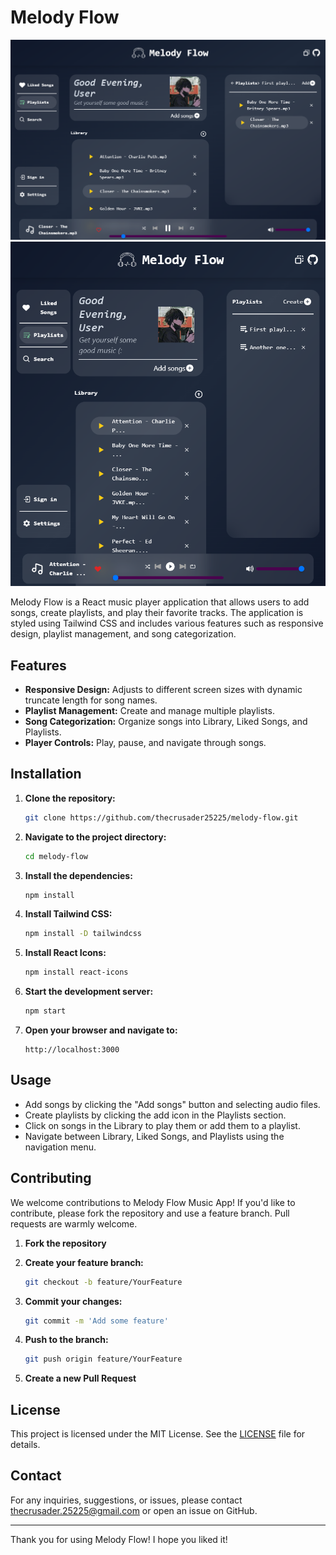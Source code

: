 # Melody Flow

![Melody Flow](/public/preview1.png)
![Melody Flow](/public/preview2.png)

Melody Flow is a React music player application that allows users to add songs, create playlists, and play their favorite tracks. The application is styled using Tailwind CSS and includes various features such as responsive design, playlist management, and song categorization.

## Features

- **Responsive Design:** Adjusts to different screen sizes with dynamic truncate length for song names.
- **Playlist Management:** Create and manage multiple playlists.
- **Song Categorization:** Organize songs into Library, Liked Songs, and Playlists.
- **Player Controls:** Play, pause, and navigate through songs.


## Installation

1. **Clone the repository:**
   ```sh
   git clone https://github.com/thecrusader25225/melody-flow.git
   ```
2. **Navigate to the project directory:**

    ```sh
    cd melody-flow
    ```

3. **Install the dependencies:**

    ```sh
    npm install
    ```

4. **Install Tailwind CSS:**

    ```sh
    npm install -D tailwindcss
    ```

5. **Install React Icons:**

    ```sh
    npm install react-icons
    ```

6. **Start the development server:**

    ```sh
    npm start
    ```

7. **Open your browser and navigate to:**

    ```
    http://localhost:3000
    ```


## Usage

- Add songs by clicking the "Add songs" button and selecting audio files.
- Create playlists by clicking the add icon in the Playlists section.
- Click on songs in the Library to play them or add them to a playlist.
- Navigate between Library, Liked Songs, and Playlists using the navigation menu.


## Contributing

We welcome contributions to Melody Flow Music App! If you'd like to contribute, please fork the repository and use a feature branch. Pull requests are warmly welcome.

1. **Fork the repository**
2. **Create your feature branch:**

    ```sh
    git checkout -b feature/YourFeature
    ```

3. **Commit your changes:**

    ```sh
    git commit -m 'Add some feature'
    ```

4. **Push to the branch:**

    ```sh
    git push origin feature/YourFeature
    ```

5. **Create a new Pull Request**


## License

This project is licensed under the MIT License. See the [LICENSE](LICENSE) file for details.


## Contact

For any inquiries, suggestions, or issues, please contact thecrusader.25225@gmail.com or open an issue on GitHub.

---

Thank you for using Melody Flow! I hope you liked it!
